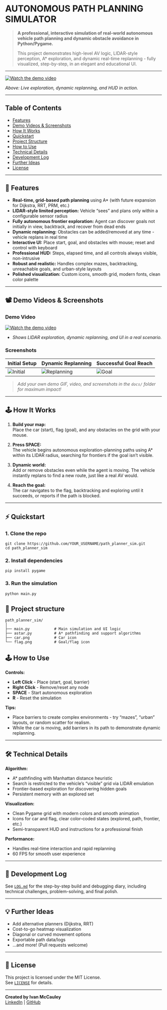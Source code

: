 # AUTONOMOUS PATH PLANNING SIMULATOR

> **A professional, interactive simulation of real-world autonomous vehicle path planning and dynamic obstacle avoidance in Python/Pygame.**
>
> This project demonstrates high-level AV logic, LIDAR-style perception, A* exploration, and dynamic real-time replanning - fully visualized, step-by-step, in an elegant and educational UI.

---

[![Watch the demo video](https://github.com/IvanMcCauley/Project_Path-Planner-Simulation/raw/main/path_planner_thumbnail.png)](https://drive.google.com/file/d/1eHsxObNF8PpTROnrFX22IuVbGq-1tNkz/view?usp=sharing)



*Above: Live exploration, dynamic replanning, and HUD in action.*

---
 
## Table of Contents

- [Features](#features)
- [Demo Videos & Screenshots](#demo-videos--screenshots)
- [How It Works](#how-it-works)
- [Quickstart](#quickstart)
- [Project Structure](#project-structure)
- [How to Use](#how-to-use)
- [Technical Details](#technical-details)
- [Development Log](#development-log)
- [Further Ideas](#further-ideas)
- [License](#license)

---

##  🚀 Features

- **Real-time, grid-based path planning** using A* (with future expansion for Dijkstra, RRT, PRM, etc.)
- **LIDAR-style limited perception:** Vehicle “sees” and plans only within a configurable sensor radius
- **Fully autonomous frontier exploration:** Agent can discover goals not initially in view, backtrack, and recover from dead ends
- **Dynamic replanning:** Obstacles can be added/removed at any time - vehicle replans in real time
- **Interactive UI:** Place start, goal, and obstacles with mouse; reset and control with keyboard
- **Professional HUD:** Steps, elapsed time, and all controls always visible, non-intrusive
- **Robust and realistic:** Handles complex mazes, backtracking, unreachable goals, and urban-style layouts
- **Polished visualization:** Custom icons, smooth grid, modern fonts, clean color palette

---

## 📽️ Demo Videos & Screenshots

###  **Demo Video**
[![Watch the demo video](https://github.com/IvanMcCauley/Project_Path-Planner-Simulation/raw/main/path_planner_thumbnail.png)](https://drive.google.com/file/d/1eHsxObNF8PpTROnrFX22IuVbGq-1tNkz/view?usp=sharing)

- *Shows LIDAR exploration, dynamic replanning, and UI in a real scenario.*

###  **Screenshots**
| Initial Setup        | Dynamic Replanning        | Successful Goal Reach |
|----------------------|--------------------------|----------------------|
| ![Initial](setup.png) | ![Replanning](replan.png) | ![Goal](goal.png) |

> *Add your own demo GIF, video, and screenshots in the `docs/` folder for maximum impact!*

---

## 🕹️ How It Works

1. **Build your map:**  
   Place the car (start), flag (goal), and any obstacles on the grid with your mouse.

2. **Press SPACE:**  
   The vehicle begins autonomous exploration-planning paths using A* within its LIDAR radius, searching for frontiers if the goal isn’t visible.

3. **Dynamic world:**  
   Add or remove obstacles even while the agent is moving. The vehicle instantly replans to find a new route, just like a real AV would.

4. **Reach the goal:**  
   The car navigates to the flag, backtracking and exploring until it succeeds, or reports if the path is blocked.

---

## ⚡ Quickstart

### 1. **Clone the repo**
```
git clone https://github.com/YOUR_USERNAME/path_planner_sim.git
cd path_planner_sim
```

### 2. **Install dependencies**
```
pip install pygame
```


### 3. **Run the simulation**
```
python main.py
```

## 📁 Project structure
```
path_planner_sim/
│
├── main.py           # Main simulation and UI logic
├── astar.py          # A* pathfinding and support algorithms
├── car.png           # Car icon
└── flag.png          # Goal/flag icon
```

## 🕹️ How to Use

**Controls:**
- **Left Click** - Place (start, goal, barrier)
- **Right Click** - Remove/reset any node
- **SPACE** - Start autonomous exploration
- **R** - Reset the simulation

**Tips:**
- Place barriers to create complex environments - try “mazes”, “urban” layouts, or random scatter for realism.
- While the car is moving, add barriers in its path to demonstrate dynamic replanning.

---

## 🛠️ Technical Details

**Algorithm:**
- A* pathfinding with Manhattan distance heuristic
- Search is restricted to the vehicle’s “visible” grid via LIDAR emulation
- Frontier-based exploration for discovering hidden goals
- Persistent memory with an explored set

**Visualization:**
- Clean Pygame grid with modern colors and smooth animation
- Icons for car and flag, clear color-coded states (explored, path, frontier, etc.)
- Semi-transparent HUD and instructions for a professional finish

**Performance:**
- Handles real-time interaction and rapid replanning
- 60 FPS for smooth user experience

---

## 📝 Development Log

See [`LOG.md`](LOG.md) for the step-by-step build and debugging diary, including technical challenges, problem-solving, and final polish.

---

## 💡 Further Ideas
- Add alternative planners (Dijkstra, RRT)
- Cost-to-go heatmap visualization
- Diagonal or curved movement options
- Exportable path data/logs
- …and more! (Pull requests welcome)

---

## 📄 License

This project is licensed under the MIT License.  
See [`LICENSE`](LICENSE) for details.

---

**Created by Ivan McCauley**  
[LinkedIn](https://www.linkedin.com/in/ivan-mccauley-82b17a177) | [GitHub](https://github.com/IvanMcCauley)

